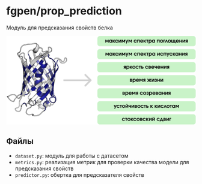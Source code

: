 # fgpen/prop_prediction

Модуль для предсказания свойств белка

<div align="center">
  <img src="https://github.com/rimgro/biocadprotein/blob/master/img/property_prediction.png?raw=true" width=600px>
</div>

## Файлы
- `dataset.py`: модуль для работы с датасетом
- `metrics.py`: реализация метрик для проверки качества модели для предсказания свойств
- `predictor.py`: обертка для предсказателя свойств